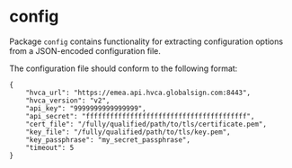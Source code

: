 # config

Package `config` contains functionality for extracting configuration
options from a JSON-encoded configuration file.

The configuration file should conform to the following format:

    {
        "hvca_url": "https://emea.api.hvca.globalsign.com:8443",
        "hvca_version": "v2",
        "api_key": "9999999999999999",
        "api_secret": "ffffffffffffffffffffffffffffffffffffffff",
        "cert_file": "/fully/qualified/path/to/tls/certificate.pem",
        "key_file": "/fully/qualified/path/to/tls/key.pem",
        "key_passphrase": "my_secret_passphrase",
        "timeout": 5
    }
